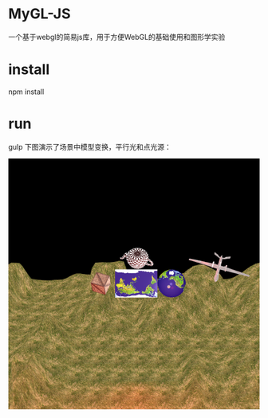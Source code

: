 # MyGL-JS
一个基于webgl的简易js库，用于方便WebGL的基础使用和图形学实验
# install
npm install
# run
gulp
下图演示了场景中模型变换，平行光和点光源：

![快照](https://github.com/yaozhiguo2016/MyGL-JS/blob/master/screeshot.png)
